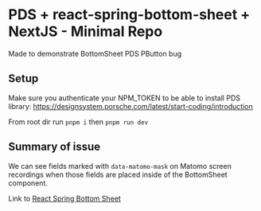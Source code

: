 # PDS + react-spring-bottom-sheet + NextJS - Minimal Repo

Made to demonstrate BottomSheet PDS PButton bug

## Setup

Make sure you authenticate your NPM_TOKEN to be able to install PDS library: https://designsystem.porsche.com/latest/start-coding/introduction

From root dir run
`pnpm i`
then
`pnpm run dev`

## Summary of issue

We can see fields marked with `data-matomo-mask` on Matomo screen recordings when those fields are placed inside of the BottomSheet component.

Link to [React Spring Bottom Sheet](https://github.com/stipsan/react-spring-bottom-sheet)
